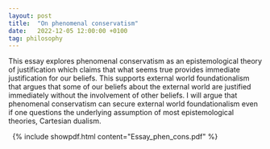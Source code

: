 ```yaml
---
layout: post
title:  "On phenomenal conservatism"
date:   2022-12-05 12:00:00 +0100
tag: philosophy
---
```


This essay explores phenomenal conservatism as an epistemological theory of justification which claims that what seems true provides immediate justification for our beliefs. This supports external world foundationalism that argues that some of our beliefs about the external world are justified immediately without the involvement of other beliefs. I will argue that phenomenal conservatism can secure external world foundationalism even if one questions the underlying assumption of most epistemological theories, Cartesian dualism.

<!--more-->
&nbsp;
{% include showpdf.html content="Essay_phen_cons.pdf" %}
